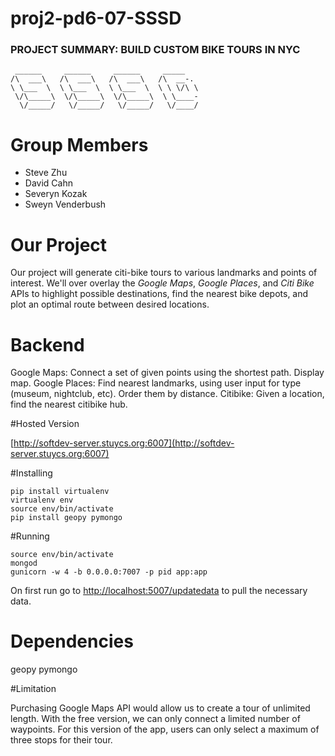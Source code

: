 proj2-pd6-07-SSSD
=================

### PROJECT SUMMARY: BUILD CUSTOM BIKE TOURS IN NYC

	 ______     ______     ______     _____
	/\  ___\   /\  ___\   /\  ___\   /\  __-.
	\ \___  \  \ \___  \  \ \___  \  \ \ \/\ \
	 \/\_____\  \/\_____\  \/\_____\  \ \____-
	  \/_____/   \/_____/   \/_____/   \/____/

# Group Members
  * Steve Zhu
  * David Cahn
  * Severyn Kozak
  * Sweyn Venderbush

# Our Project
Our project will generate citi-bike tours to various landmarks and
points of interest. We'll over overlay the *Google Maps*, *Google Places*, and
*Citi Bike* APIs to highlight possible destinations, find the nearest bike
depots, and plot an optimal route between desired locations.

# Backend
Google Maps: Connect a set of given points using the shortest path. Display map.
Google Places: Find nearest landmarks, using user input for type (museum, nightclub, etc). Order them by distance.
Citibike: Given a location, find the nearest citibike hub.

#Hosted Version

[http://softdev-server.stuycs.org:6007](http://softdev-server.stuycs.org:6007)

#Installing

    pip install virtualenv
    virtualenv env
    source env/bin/activate
    pip install geopy pymongo

#Running

    source env/bin/activate
    mongod
    gunicorn -w 4 -b 0.0.0.0:7007 -p pid app:app

On first run go to [http://localhost:5007/updatedata](http://localhost:5007/updatedata) to pull the necessary data.    

# Dependencies
geopy
pymongo

#Limitation

Purchasing Google Maps API would allow us to create a tour of unlimited length. With the free version, we can only connect a limited number of waypoints. For this version of the app, users can only select a maximum of three stops for their tour. 